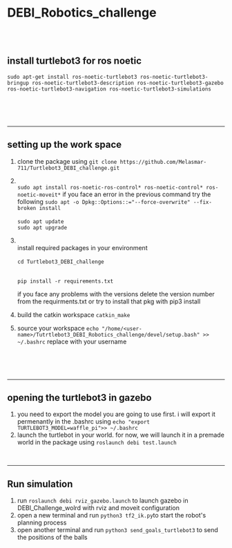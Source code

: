 # DEBI_Robotics_challenge

<br/>
<br/>


## install turtlebot3 for ros noetic 
`sudo apt-get install ros-noetic-turtlebot3 ros-noetic-turtlebot3-bringup ros-noetic-turtlebot3-description ros-noetic-turtlebot3-gazebo ros-noetic-turtlebot3-navigation ros-noetic-turtlebot3-simulations`


<br/>
<br/>
<br/>

-------------------------------------------------------------
## setting up the work space

1) clone the package using 
`git clone https://github.com/Melasmar-711/Turtlebot3_DEBI_challenge.git`

2) <br/>`sudo apt install ros-noetic-ros-control* ros-noetic-control* ros-noetic-moveit*`
   if you face an error in the previous command try the following 
   `sudo apt -o Dpkg::Options::="--force-overwrite" --fix-broken install`<br/>
   <br>`sudo apt update`<br/>
   `sudo apt upgrade`<br/>


3) <br>install required packages in your environment<br/> <br>`cd Turtlebot3_DEBI_challenge`<br/>

   <br>`pip install -r requirements.txt`<br/>

   if you face any problems with the versions delete the version number from the requirments.txt or try to install that pkg with pip3 install


4) build the catkin workspace `catkin_make`

5) source your workspace `echo "/home/<user-name>/Tutrtlebot3_DEBI_Robotics_challenge/devel/setup.bash" >> ~/.bashrc` replace <user-name> with your username

<br/>
<br/>
<br/>

-----------------------------------------------------------------

## opening the turtlebot3 in gazebo

1) you need to export the model you are going to use first. i will export it permenantly in the .bashrc using `echo "export TURTLEBOT3_MODEL=waffle_pi">> ~/.bashrc`
2) launch the turtlebot in your world. for now, we will launch it in a premade world in the package using `roslaunch debi test.launch`
<br/>
   
-------------------------
   
## Run simulation 
   
1) run `roslaunch debi rviz_gazebo.launch` to launch gazebo in DEBI_Challenge_wolrd with rviz and moveit configuration
2) open a new terminal and run `python3 tf2_ik.py`to start the robot's planning process
3) open another terminal and run `python3 send_goals_turtlebot3` to send the positions of the balls 





